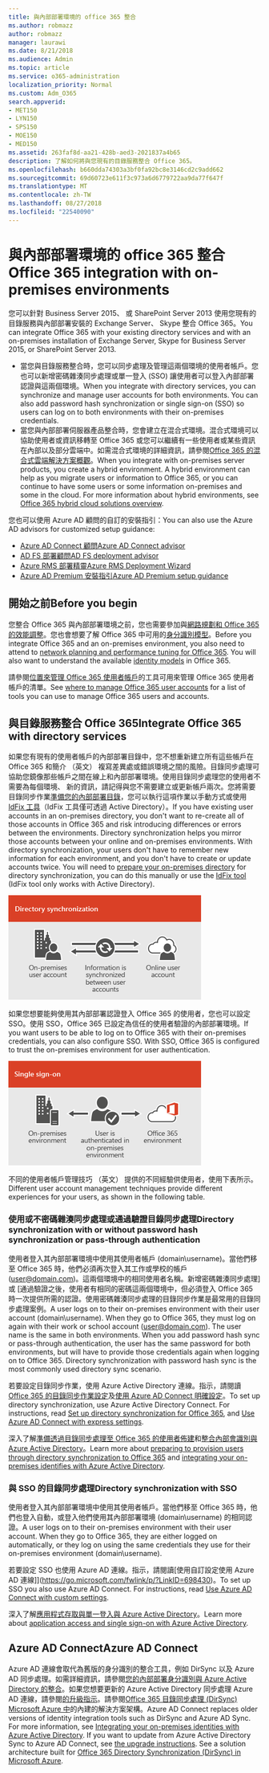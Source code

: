 ```yaml
---
title: 與內部部署環境的 office 365 整合
ms.author: robmazz
author: robmazz
manager: laurawi
ms.date: 8/21/2018
ms.audience: Admin
ms.topic: article
ms.service: o365-administration
localization_priority: Normal
ms.custom: Adm_O365
search.appverid:
- MET150
- LYN150
- SPS150
- MOE150
- MED150
ms.assetid: 263faf8d-aa21-428b-aed3-2021837a4b65
description: 了解如何將與您現有的目錄服務整合 Office 365。
ms.openlocfilehash: b660dda74303a3bf0fa92bc8e3146cd2c9add662
ms.sourcegitcommit: 69d60723e611f3c973a6d6779722aa9da77f647f
ms.translationtype: MT
ms.contentlocale: zh-TW
ms.lasthandoff: 08/27/2018
ms.locfileid: "22540090"
---
```

# <a name="office-365-integration-with-on-premises-environments"></a><span data-ttu-id="d8f5d-103">與內部部署環境的 office 365 整合</span><span class="sxs-lookup"><span data-stu-id="d8f5d-103">Office 365 integration with on-premises environments</span></span>

<span data-ttu-id="d8f5d-104">您可以針對 Business Server 2015、 或 SharePoint Server 2013 使用您現有的目錄服務與內部部署安裝的 Exchange Server、 Skype 整合 Office 365。</span><span class="sxs-lookup"><span data-stu-id="d8f5d-104">You can integrate Office 365 with your existing directory services and with an on-premises installation of Exchange Server, Skype for Business Server 2015, or SharePoint Server 2013.</span></span>
  
 - <span data-ttu-id="d8f5d-p101">當您與目錄服務整合時，您可以同步處理及管理這兩個環境的使用者帳戶。您也可以新增密碼雜湊同步處理或單一登入 (SSO) 讓使用者可以登入內部部署認證與這兩個環境。</span><span class="sxs-lookup"><span data-stu-id="d8f5d-p101">When you integrate with directory services, you can synchronize and manage user accounts for both environments. You can also add password hash synchronization or single sign-on (SSO) so users can log on to both environments with their on-premises credentials.</span></span>
 - <span data-ttu-id="d8f5d-p102">當您與內部部署伺服器產品整合時，您會建立在混合式環境。混合式環境可以協助使用者或資訊移轉至 Office 365 或您可以繼續有一些使用者或某些資訊在內部以及部分雲端中。如需混合式環境的詳細資訊，請參閱[Office 365 的混合式雲端解決方案概觀](https://support.office.com/article/59616fab-acdb-40e9-b414-cf0c965c80b7)。</span><span class="sxs-lookup"><span data-stu-id="d8f5d-p102">When you integrate with on-premises server products, you create a hybrid environment. A hybrid environment can help as you migrate users or information to Office 365, or you can continue to have some users or some information on-premises and some in the cloud. For more information about hybrid environments, see [Office 365 hybrid cloud solutions overview](https://support.office.com/article/59616fab-acdb-40e9-b414-cf0c965c80b7).</span></span>

<span data-ttu-id="d8f5d-110">您也可以使用 Azure AD 顧問的自訂的安裝指引：</span><span class="sxs-lookup"><span data-stu-id="d8f5d-110">You can also use the Azure AD advisors for customized setup guidance:</span></span>
- [<span data-ttu-id="d8f5d-111">Azure AD Connect 顧問</span><span class="sxs-lookup"><span data-stu-id="d8f5d-111">Azure AD Connect advisor</span></span>](https://aka.ms/aadconnectpwsync)
- [<span data-ttu-id="d8f5d-112">AD FS 部署顧問</span><span class="sxs-lookup"><span data-stu-id="d8f5d-112">AD FS deployment advisor</span></span>](https://aka.ms/adfsguidance)
- [<span data-ttu-id="d8f5d-113">Azure RMS 部署精靈</span><span class="sxs-lookup"><span data-stu-id="d8f5d-113">Azure RMS Deployment Wizard</span></span>](https://aka.ms/azuremsguidance)
- [<span data-ttu-id="d8f5d-114">Azure AD Premium 安裝指引</span><span class="sxs-lookup"><span data-stu-id="d8f5d-114">Azure AD Premium setup guidance</span></span>](https://aka.ms/aadpguidance)
   
## <a name="before-you-begin"></a><span data-ttu-id="d8f5d-115">開始之前</span><span class="sxs-lookup"><span data-stu-id="d8f5d-115">Before you begin</span></span>
<span data-ttu-id="d8f5d-p103">您整合 Office 365 與內部部署環境之前，您也需要參加與[網路規劃和 Office 365 的效能調整](network-planning-and-performance.md)。您也會想要了解 Office 365 中可用的[身分識別模型](about-office-365-identity.md)。</span><span class="sxs-lookup"><span data-stu-id="d8f5d-p103">Before you integrate Office 365 and an on-premises environment, you also need to attend to [network planning and performance tuning for Office 365](network-planning-and-performance.md). You will also want to understand the available [identity models](about-office-365-identity.md) in Office 365.</span></span> 

<span data-ttu-id="d8f5d-118">請參閱[位置來管理 Office 365 使用者帳戶](manage-office-365-accounts.md)的工具可用來管理 Office 365 使用者帳戶的清單。</span><span class="sxs-lookup"><span data-stu-id="d8f5d-118">See [where to manage Office 365 user accounts](manage-office-365-accounts.md) for a list of tools you can use to manage Office 365 users and accounts.</span></span> 
  
## <a name="integrate-office-365-with-directory-services"></a><span data-ttu-id="d8f5d-119">與目錄服務整合 Office 365</span><span class="sxs-lookup"><span data-stu-id="d8f5d-119">Integrate Office 365 with directory services</span></span>
<span data-ttu-id="d8f5d-p104">如果您有現有的使用者帳戶的內部部署目錄中，您不想重新建立所有這些帳戶在 Office 365 和簡介 （英文） 複寫差異處或錯誤環境之間的風險。目錄同步處理可協助您鏡像那些帳戶之間在線上和內部部署環境。使用目錄同步處理您的使用者不需要為每個環境、 新的資訊，請記得與您不需要建立或更新帳戶兩次。您將需要目錄同步作業[準備您的內部部署目錄](prepare-for-directory-synchronization.md)，您可以執行這項作業以手動方式或使用[IdFix 工具](install-and-run-idfix.md)（IdFix 工具僅可透過 Active Directory）。</span><span class="sxs-lookup"><span data-stu-id="d8f5d-p104">If you have existing user accounts in an on-premises directory, you don't want to re-create all of those accounts in Office 365 and risk introducing differences or errors between the environments. Directory synchronization helps you mirror those accounts between your online and on-premises environments. With directory synchronization, your users don't have to remember new information for each environment, and you don't have to create or update accounts twice. You will need to [prepare your on-premises directory](prepare-for-directory-synchronization.md) for directory synchronization, you can do this manually or use the [IdFix tool](install-and-run-idfix.md) (IdFix tool only works with Active Directory).</span></span> 
  
![使用目錄同步處理可保留在內部部署和線上的使用者帳戶資訊進行同步處理](media/a64af0d0-9be6-46b1-8727-277e683abf5e.png)
  
<span data-ttu-id="d8f5d-p105">如果您想要能夠使用其內部部署認證登入 Office 365 的使用者，您也可以設定 SSO。使用 SSO，Office 365 已設定為信任的使用者驗證的內部部署環境。</span><span class="sxs-lookup"><span data-stu-id="d8f5d-p105">If you want users to be able to log on to Office 365 with their on-premises credentials, you can also configure SSO. With SSO, Office 365 is configured to trust the on-premises environment for user authentication.</span></span>
  
![搭配單一登入，相同的帳戶是可在內部部署與線上環境](media/d76235f2-8a53-405e-b8ef-dfa4cfc208b8.png)
  
<span data-ttu-id="d8f5d-128">不同的使用者帳戶管理技巧 （英文） 提供的不同經驗供使用者，使用下表所示。</span><span class="sxs-lookup"><span data-stu-id="d8f5d-128">Different user account management techniques provide different experiences for your users, as shown in the following table.</span></span>
 
### <a name="directory-synchronization-with-or-without-password-hash-synchronization-or-pass-through-authentication"></a><span data-ttu-id="d8f5d-129">**使用或不密碼雜湊同步處理或通過驗證目錄同步處理**</span><span class="sxs-lookup"><span data-stu-id="d8f5d-129">**Directory synchronization with or without password hash synchronization or pass-through authentication**</span></span>
<span data-ttu-id="d8f5d-p106">使用者登入其內部部署環境中使用其使用者帳戶 (domain\username)。當他們移至 Office 365 時，他們必須再次登入其工作或學校的帳戶 (user@domain.com)。這兩個環境中的相同使用者名稱。新增密碼雜湊同步處理] 或 [通過驗證之後，使用者有相同的密碼這兩個環境中，但必須登入 Office 365 時一次提供所需的認證。使用密碼雜湊同步處理的目錄同步作業是最常用的目錄同步處理案例。</span><span class="sxs-lookup"><span data-stu-id="d8f5d-p106">A user logs on to their on-premises environment with their user account (domain\username). When they go to Office 365, they must log on again with their work or school account (user@domain.com). The user name is the same in both environments. When you add password hash sync or pass-through authentication, the user has the same password for both environments, but will have to provide those credentials again when logging on to Office 365. Directory synchronization with password hash sync is the most commonly used directory sync scenario.</span></span>

<span data-ttu-id="d8f5d-p107">若要設定目錄同步作業，使用 Azure Active Directory 連線。指示，請閱讀[Office 365 的目錄同步作業設定](set-up-directory-synchronization.md)及[使用 Azure AD Connect 明確設定](https://go.microsoft.com/fwlink/p/?LinkId=698537)。</span><span class="sxs-lookup"><span data-stu-id="d8f5d-p107">To set up directory synchronization, use Azure Active Directory Connect. For instructions, read [Set up directory synchronization for Office 365](set-up-directory-synchronization.md), and [Use Azure AD Connect with express settings](https://go.microsoft.com/fwlink/p/?LinkId=698537).</span></span>

<span data-ttu-id="d8f5d-137">深入了解[準備透過目錄同步處理至 Office 365 的使用者佈建](prepare-for-directory-synchronization.md)和[整合內部會識別與 Azure Active Directory](https://go.microsoft.com/fwlink/?LinkId=518101)。</span><span class="sxs-lookup"><span data-stu-id="d8f5d-137">Learn more about [preparing to provision users through directory synchronization to Office 365](prepare-for-directory-synchronization.md) and [integrating your on-premises identifies with Azure Active Directory](https://go.microsoft.com/fwlink/?LinkId=518101).</span></span>

### <a name="directory-synchronization-with-sso"></a><span data-ttu-id="d8f5d-138">**與 SSO 的目錄同步處理**</span><span class="sxs-lookup"><span data-stu-id="d8f5d-138">**Directory synchronization with SSO**</span></span>
<span data-ttu-id="d8f5d-p108">使用者登入其內部部署環境中使用其使用者帳戶。當他們移至 Office 365 時，他們也登入自動，或登入他們使用其內部部署環境 (domain\username) 的相同認證。</span><span class="sxs-lookup"><span data-stu-id="d8f5d-p108">A user logs on to their on-premises environment with their user account. When they go to Office 365, they are either logged on automatically, or they log on using the same credentials they use for their on-premises environment (domain\username).</span></span>

<span data-ttu-id="d8f5d-p109">若要設定 SSO 也使用 Azure AD 連線。指示，請閱讀[使用自訂設定使用 Azure AD 連線]](https://go.microsoft.com/fwlink/p/?LinkID=698430)。</span><span class="sxs-lookup"><span data-stu-id="d8f5d-p109">To set up SSO you also use Azure AD Connect. For instructions, read [Use Azure AD Connect with custom settings](https://go.microsoft.com/fwlink/p/?LinkID=698430).</span></span>

<span data-ttu-id="d8f5d-143">深入了解[應用程式存取與單一登入與 Azure Active Directory](https://go.microsoft.com/fwlink/p/?LinkId=698604)。</span><span class="sxs-lookup"><span data-stu-id="d8f5d-143">Learn more about [application access and single sign-on with Azure Active Directory](https://go.microsoft.com/fwlink/p/?LinkId=698604).</span></span>

## <a name="azure-ad-connect"></a><span data-ttu-id="d8f5d-144">Azure AD Connect</span><span class="sxs-lookup"><span data-stu-id="d8f5d-144">Azure AD Connect</span></span>
<span data-ttu-id="d8f5d-p110">Azure AD 連線會取代為舊版的身分識別的整合工具，例如 DirSync 以及 Azure AD 同步處理。如需詳細資訊，請參閱[您的內部部署身分識別與 Azure Active Directory 的整合](https://go.microsoft.com/fwlink/p/?LinkId=527969)。如果您想要更新的 Azure Active Directory 同步處理 Azure AD 連線，請參閱[的升級指示](https://go.microsoft.com/fwlink/p/?LinkId=733240)。請參閱[Office 365 目錄同步處理 (DirSync) Microsoft Azure 中](https://go.microsoft.com/fwlink/?LinkId=517887)的內建的解決方案架構。</span><span class="sxs-lookup"><span data-stu-id="d8f5d-p110">Azure AD Connect replaces older versions of identity integration tools such as DirSync and Azure AD Sync. For more information, see [Integrating your on-premises identities with Azure Active Directory](https://go.microsoft.com/fwlink/p/?LinkId=527969). If you want to update from Azure Active Directory Sync to Azure AD Connect, see [the upgrade instructions](https://go.microsoft.com/fwlink/p/?LinkId=733240). See a solution architecture built for [Office 365 Directory Synchronization (DirSync) in Microsoft Azure](https://go.microsoft.com/fwlink/?LinkId=517887).</span></span>